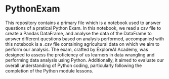 # PythonExam
This repository contains a primary file which is a notebook used to answer questions of a pratical Python Exam. In this notebook, we read a csv file to create a Pandas DataFrame, and analyse the data of the DataFrame to answer different questions based on analysis performed, accompanied with this notebook is a .csv file containing agricultural data on which we aim to perform our analysis.
The exam, crafted by ExploreAI Academy, was designed to assess the proficiency of us learners in data wrangling and performing data analysis using Python. Additionally, it aimed to evaluate our overall understanding of Python coding, particularly following the completion of the Python module lessons.
